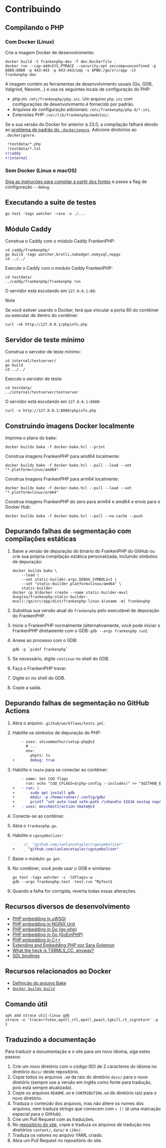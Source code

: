 # Contribuindo

## Compilando o PHP

### Com Docker (Linux)

Crie a imagem Docker de desenvolvimento:

```console
docker build -t frankenphp-dev -f dev.Dockerfile .
docker run --cap-add=SYS_PTRACE --security-opt seccomp=unconfined -p 8080:8080 -p 443:443 -p 443:443/udp -v $PWD:/go/src/app -it frankenphp-dev
```

A imagem contém as ferramentas de desenvolvimento usuais (Go, GDB, Valgrind,
Neovim...) e usa os seguintes locais de configuração do PHP:

- php.ini: `/etc/frankenphp/php.ini`.
  Um arquivo `php.ini` com configurações de desenvolvimento é fornecido por
  padrão.
- Arquivos de configuração adicionais: `/etc/frankenphp/php.d/*.ini`.
- Extensões PHP: `/usr/lib/frankenphp/modules/`.

Se a sua versão do Docker for anterior à 23.0, a compilação falhará devido ao
[problema de padrão do `.dockerignore`](https://github.com/moby/moby/pull/42676).
Adicione diretórios ao `.dockerignore`.

```patch
 !testdata/*.php
 !testdata/*.txt
+!caddy
+!internal
```

### Sem Docker (Linux e macOS)

[Siga as instruções para compilar a partir dos fontes](compile.md) e passe a
flag de configuração `--debug`.

## Executando a suite de testes

```console
go test -tags watcher -race -v ./...
```

## Módulo Caddy

Construa o Caddy com o módulo Caddy FrankenPHP:

```console
cd caddy/frankenphp/
go build -tags watcher,brotli,nobadger,nomysql,nopgx
cd ../../
```

Execute o Caddy com o módulo Caddy FrankenPHP:

```console
cd testdata/
../caddy/frankenphp/frankenphp run
```

O servidor está escutando em `127.0.0.1:80`:

> [!NOTE]
> Se você estiver usando o Docker, terá que vincular a porta 80 do contêiner ou
> executar de dentro do contêiner.

```console
curl -vk http://127.0.0.1/phpinfo.php
```

## Servidor de teste mínimo

Construa o servidor de teste mínimo:

```console
cd internal/testserver/
go build
cd ../../
```

Execute o servidor de teste:

```console
cd testdata/
../internal/testserver/testserver
```

O servidor está escutando em `127.0.0.1:8080`:

```console
curl -v http://127.0.0.1:8080/phpinfo.php
```

## Construindo imagens Docker localmente

Imprima o plano do bake:

```console
docker buildx bake -f docker-bake.hcl --print
```

Construa imagens FrankenPHP para amd64 localmente:

```console
docker buildx bake -f docker-bake.hcl --pull --load --set "*.platform=linux/amd64"
```

Construa imagens FrankenPHP para arm64 localmente:

```console
docker buildx bake -f docker-bake.hcl --pull --load --set "*.platform=linux/arm64"
```

Construa imagens FrankenPHP do zero para arm64 e amd64 e envie para o Docker
Hub:

```console
docker buildx bake -f docker-bake.hcl --pull --no-cache --push
```

## Depurando falhas de segmentação com compilações estáticas

1. Baixe a versão de depuração do binário do FrankenPHP do GitHub ou crie sua
   própria compilação estática personalizada, incluindo símbolos de depuração:

   ```console
   docker buildx bake \
       --load \
       --set static-builder.args.DEBUG_SYMBOLS=1 \
       --set "static-builder.platform=linux/amd64" \
       static-builder
   docker cp $(docker create --name static-builder-musl dunglas/frankenphp:static-builder-musl):/go/src/app/dist/frankenphp-linux-$(uname -m) frankenphp
   ```

2. Substitua sua versão atual do `frankenphp` pelo executável de depuração do
   FrankenPHP.
3. Inicie o FrankenPHP normalmente (alternativamente, você pode iniciar o
   FrankenPHP diretamente com o GDB: `gdb --args frankenphp run`).
4. Anexe ao processo com o GDB:

   ```console
   gdb -p `pidof frankenphp`
   ```

5. Se necessário, digite `continue` no shell do GDB.
6. Faça o FrankenPHP travar.
7. Digite `bt` no shell do GDB.
8. Copie a saída.

## Depurando falhas de segmentação no GitHub Actions

1. Abra o arquivo `.github/workflows/tests.yml`.
2. Habilite os símbolos de depuração do PHP:

   ```patch
       - uses: shivammathur/setup-php@v2
         # ...
         env:
           phpts: ts
   +       debug: true
   ```

3. Habilite o `tmate` para se conectar ao contêiner:

   ```patch
       - name: Set CGO flags
         run: echo "CGO_CFLAGS=$(php-config --includes)" >> "$GITHUB_ENV"
   +   - run: |
   +       sudo apt install gdb
   +       mkdir -p /home/runner/.config/gdb/
   +       printf "set auto-load safe-path /\nhandle SIG34 nostop noprint pass" > /home/runner/.config/gdb/gdbinit
   +   - uses: mxschmitt/action-tmate@v3
   ```

4. Conecte-se ao contêiner.
5. Abra o `frankenphp.go`.
6. Habilite o `cgosymbolizer`:

   ```patch
   -	//_ "github.com/ianlancetaylor/cgosymbolizer"
   +	_ "github.com/ianlancetaylor/cgosymbolizer"
   ```

7. Baixe o módulo: `go get`.
8. No contêiner, você pode usar o GDB e similares:

   ```console
   go test -tags watcher -c -ldflags=-w
   gdb --args frankenphp.test -test.run ^MyTest$
   ```

9. Quando a falha for corrigida, reverta todas essas alterações.

## Recursos diversos de desenvolvimento

- [PHP embedding in uWSGI](https://github.com/unbit/uwsgi/blob/master/plugins/php/php_plugin.c)
- [PHP embedding in NGINX Unit](https://github.com/nginx/unit/blob/master/src/nxt_php_sapi.c)
- [PHP embedding in Go (go-php)](https://github.com/deuill/go-php)
- [PHP embedding in Go (GoEmPHP)](https://github.com/mikespook/goemphp)
- [PHP embedding in C++](https://gist.github.com/paresy/3cbd4c6a469511ac7479aa0e7c42fea7)
- [Extending and Embedding PHP por Sara Golemon](https://books.google.fr/books?id=zMbGvK17_tYC&pg=PA254&lpg=PA254#v=onepage&q&f=false)
- [What the heck is TSRMLS_CC, anyway?](http://blog.golemon.com/2006/06/what-heck-is-tsrmlscc-anyway.html)
- [SDL bindings](https://pkg.go.dev/github.com/veandco/go-sdl2@v0.4.21/sdl#Main)

## Recursos relacionados ao Docker

- [Definição do arquivo Bake](https://docs.docker.com/build/customize/bake/file-definition/)
- [`docker buildx build`](https://docs.docker.com/engine/reference/commandline/buildx_build/)

## Comando útil

```console
apk add strace util-linux gdb
strace -e 'trace=!futex,epoll_ctl,epoll_pwait,tgkill,rt_sigreturn' -p 1
```

## Traduzindo a documentação

Para traduzir a documentação e o site para um novo idioma, siga estes passos:

1. Crie um novo diretório com o código ISO de 2 caracteres do idioma no
   diretório `docs/` deste repositório.
2. Copie todos os arquivos `.md` da raiz do diretório `docs/` para o novo
   diretório (sempre use a versão em inglês como fonte para tradução, pois está
   sempre atualizada).
3. Copie os arquivos `README.md` e `CONTRIBUTING.md` do diretório raiz para o
   novo diretório.
4. Traduza o conteúdo dos arquivos, mas não altere os nomes dos arquivos, nem
   traduza strings que comecem com `> [!` (é uma marcação especial para o
   GitHub).
5. Crie um Pull Request com as traduções.
6. No
   [repositório do site](https://github.com/dunglas/frankenphp-website/tree/main),
   copie e traduza os arquivos de tradução nos diretórios `content/`, `data/` e
   `i18n/`.
7. Traduza os valores no arquivo YAML criado.
8. Abra um Pull Request no repositório do site.
